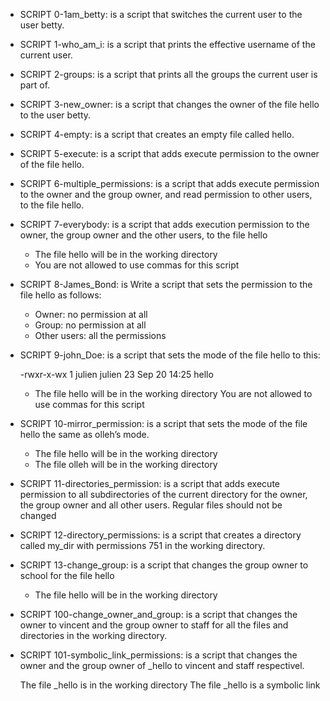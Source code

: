 - SCRIPT 0-1am_betty: is a script that switches the current user to the user betty.

- SCRIPT 1-who_am_i: is a script that prints the effective username of the current user.

- SCRIPT 2-groups: is a script that prints all the groups the current user is part of.

- SCRIPT 3-new_owner: is  a script that changes the owner of the file hello to the user betty.

- SCRIPT 4-empty: is a script that creates an empty file called hello.

- SCRIPT 5-execute: is a script that adds execute permission to the owner of the file hello.

- SCRIPT 6-multiple_permissions: is a script that adds execute permission to the owner and the group owner, and read permission to other users, to the file hello.

- SCRIPT 7-everybody: is a script that adds execution permission to the owner, the group owner and the other users, to the file hello

	- 	The file hello will be in the working directory
	-	 You are not allowed to use commas for this script 

- SCRIPT 8-James_Bond: is Write a script that sets the permission to the file hello as follows:

	-	Owner: no permission at all
	-	Group: no permission at all
	-	Other users: all the permissions

- SCRIPT 9-john_Doe: is a script that sets the mode of the file hello to this:

	-rwxr-x-wx 1 julien julien 23 Sep 20 14:25 hello
	
	-	The file hello will be in the working directory
		You are not allowed to use commas for this script

- SCRIPT 10-mirror_permission: is a script that sets the mode of the file hello the same as olleh’s mode.

	-	The file hello will be in the working directory
	-	The file olleh will be in the working directory

- SCRIPT 11-directories_permission: is a script that adds execute permission to all subdirectories of the current directory for the owner, the group owner and all other users. Regular files should not be changed

- SCRIPT 12-directory_permissions: is a script that creates a directory called my_dir with permissions 751 in the working directory.

- SCRIPT 13-change_group: is a script that changes the group owner to school for the file hello

	-	The file hello will be in the working directory

- SCRIPT 100-change_owner_and_group: is a script that changes the owner to vincent and the group owner to staff for all the files and directories in the working directory.

- SCRIPT 101-symbolic_link_permissions: is a script that changes the owner and the group owner of _hello to vincent and staff respectivel.

	The file _hello is in the working directory
	The file _hello is a symbolic link

